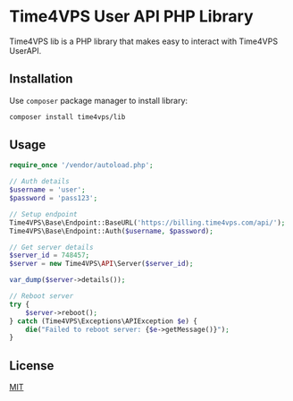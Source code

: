 # Time4VPS User API PHP Library

Time4VPS lib is a PHP library that makes easy to interact with Time4VPS UserAPI.

## Installation
Use `composer` package manager to install library:
```bash
composer install time4vps/lib
``` 

## Usage

```php
require_once '/vendor/autoload.php';

// Auth details
$username = 'user';
$password = 'pass123'; 

// Setup endpoint
Time4VPS\Base\Endpoint::BaseURL('https://billing.time4vps.com/api/');
Time4VPS\Base\Endpoint::Auth($username, $password);

// Get server details
$server_id = 748457;
$server = new Time4VPS\API\Server($server_id);

var_dump($server->details());

// Reboot server
try {
    $server->reboot();
} catch (Time4VPS\Exceptions\APIException $e) {
    die("Failed to reboot server: {$e->getMessage()}");
}
```

## License
[MIT](https://github.com/time4vps/time4vps-lib/blob/master/LICENSE)